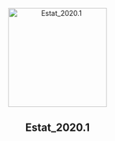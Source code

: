 <p align = "center">
   <img 
        width = "200px"
        align = "center"
        src   = "https://github.com/icaro-freire/estat_2020.1/img/logo_ESTAT_circ.png"
        alt   = "Estat_2020.1" 
  >
  <h2 align = "center">
      Estat_2020.1
  </h2>
</p>
